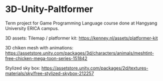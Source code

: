 # 3D-Unity-Paltformer
Term project for Game Programming Language course done at Hangyang University ERICA campus.

3D assets:
Tilemap / platformer kit:
https://kenney.nl/assets/platformer-kit

3D chiken mesh with animations:
https://assetstore.unity.com/packages/3d/characters/animals/meshtint-free-chicken-mega-toon-series-151842

Stylized sky box:
https://assetstore.unity.com/packages/2d/textures-materials/sky/free-stylized-skybox-212257
